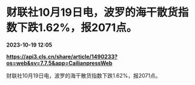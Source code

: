 # 财联社10月19日电，波罗的海干散货指数下跌1.62%，报2071点。

**2023-10-19 12:05**

**https://api3.cls.cn/share/article/1490233?os=web&sv=7.7.5&app=CailianpressWeb**

财联社10月19日电，波罗的海干散货指数下跌1.62%，报2071点。